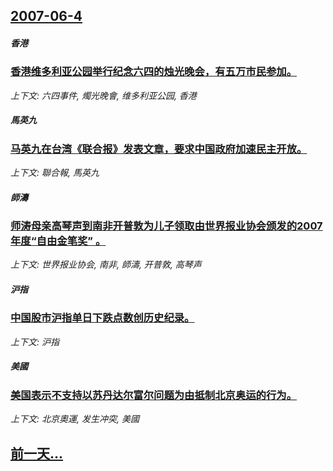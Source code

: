 ## [2007-06-4](/news/2007/06/4/index.md)

##### 香港
### [香港维多利亚公园举行纪念六四的烛光晚会，有五万市民参加。](/news/2007/06/4/香港维多利亚公园举行纪念六四的烛光晚会-有五万市民参加.md)
_上下文: 六四事件, 燭光晚會, 维多利亚公园, 香港_

##### 馬英九
### [马英九在台湾《联合报》发表文章，要求中国政府加速民主开放。](/news/2007/06/4/马英九在台湾-联合报-发表文章-要求中国政府加速民主开放.md)
_上下文: 聯合報, 馬英九_

##### 師濤
### [师涛母亲高琴声到南非开普敦为儿子领取由世界报业协会颁发的2007年度“自由金笔奖” 。](/news/2007/06/4/师涛母亲高琴声到南非开普敦为儿子领取由世界报业协会颁发的2007年度-自由金笔奖.md)
_上下文: 世界报业协会, 南非, 師濤, 开普敦, 高琴声_

##### 沪指
### [中国股市沪指单日下跌点数创历史纪录。](/news/2007/06/4/中国股市沪指单日下跌点数创历史纪录.md)
_上下文: 沪指_

##### 美國
### [美国表示不支持以苏丹达尔富尔问题为由抵制北京奥运的行为。](/news/2007/06/4/美国表示不支持以苏丹达尔富尔问题为由抵制北京奥运的行为.md)
_上下文: 北京奧運, 发生冲突, 美國_

## [前一天...](/news/2007/06/3/index.md)

